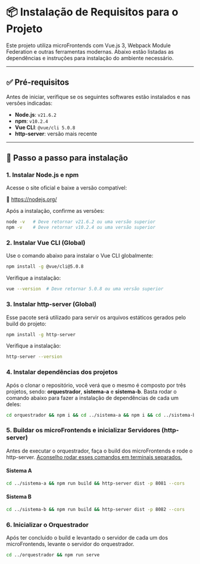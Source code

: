 # 📦 Instalação de Requisitos para o Projeto

Este projeto utiliza microFrontends com Vue.js 3, Webpack Module Federation e outras ferramentas modernas. Abaixo estão listadas as dependências e instruções para instalação do ambiente necessário.

---

## ✅ Pré-requisitos

Antes de iniciar, verifique se os seguintes softwares estão instalados e nas versões indicadas:

- **Node.js**: `v21.6.2`
- **npm**: `v10.2.4`
- **Vue CLI**: `@vue/cli 5.0.8`
- **http-server**: versão mais recente

---

## 🔧 Passo a passo para instalação

### 1. Instalar Node.js e npm

Acesse o site oficial e baixe a versão compatível:

🔗 https://nodejs.org/

Após a instalação, confirme as versões:

```bash
node -v   # Deve retornar v21.6.2 ou uma versão superior
npm -v    # Deve retornar v10.2.4 ou uma versão superior
```

### 2. Instalar Vue CLI (Global)
Use o comando abaixo para instalar o Vue CLI globalmente:
```bash
npm install -g @vue/cli@5.0.8
```

Verifique a instalação:
```bash
vue --version  # Deve retornar 5.0.8 ou uma versão superior
```

### 3. Instalar http-server (Global)
Esse pacote será utilizado para servir os arquivos estáticos gerados pelo build do projeto:

```bash
npm install -g http-server
```

Verifique a instalação:
```bash
http-server --version
```

### 4. Instalar dependências dos projetos
Após o clonar o repositório, você verá que o mesmo é composto por três projetos, sendo: **orquestrador**, **sistema-a** e **sistema-b**. Basta rodar o comando abaixo para fazer a instalação de dependências de cada um deles:

```bash
cd orquestrador && npm i && cd ../sistema-a && npm i && cd ../sistema-b && npm i
```

### 5. Buildar os microFrontends e inicializar Servidores (http-server)

Antes de executar o orquestrador, faça o build dos microFrontends e rode o http-server. <ins> Aconselho rodar esses comandos em terminais separados. </ins>

#### Sistema A
```bash
cd ../sistema-a && npm run build && http-server dist -p 8081 --cors
```

#### Sistema B
```bash
cd ../sistema-b && npm run build && http-server dist -p 8082 --cors
```

### 6. Inicializar o Orquestrador

Após ter concluido o build e levantado o servidor de cada um dos microFrontends, levante o servidor do orquestrador.

```bash
cd ../orquestrador && npm run serve
```